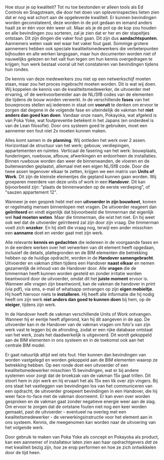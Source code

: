 Hoe stuur je op kwaliteit? Tot nu toe bestonden er alleen tools als Ed Controls en Snagstream, die door het doen van opleverinspecties lieten zien dat er nog wat schort aan de opgeleverde kwaliteit. Er kunnen bevindingen worden geconstateerd, deze worden in de pot gedaan en iemand anders haalt ze er één voor één weer uit. Maar als je de pot op de kop zou houden en alle bevindingen zou sorteren, zal je zien dat er her en der stapeltjes ontstaan. Dit zijn dingen die vaker fout gaan. Dit zijn dus **aandachtspunten**. Aannemers weten vaak wel waar het vaker fout gaat. Sommige grotere aannemers hebben ook speciale kwaliteitsmedewerkers die verbeterpunten bijhouden en alle werken langsgaan, maar hun documenten worden niet of nauwelijks gelezen en het valt hun tegen om hun kennis overgedragen te krijgen; hun werk bestaat vooral uit het constateren van bevindingen tijdens hun rondes.

De kennis van deze medewerkers zou niet op een netwerkschijf moeten staan, maar zou het proces ingebracht moeten worden. Dit is wat wij doen. Wij koppelen de kennis van de kwaliteitsmedewerker, de uitvoerder met ervaring, of de werkvoorbereider aan de NL/SfB codes van de elementen die tijdens de bouw worden verwerkt. In de verschillende **fases** van het bouwproces stellen wij iedereen in staat om **vooruit** te denken om ervoor te zorgen dat degene in de volgende fase en uiteindelijk de vakman het **niet anders dan goed kan doen**. Vandaar onze naam, Pokayoka, wat afgeleid is van Poka Yoke, wat foutpreventie betekent in het Japans (en onderdeel is van de Lean filosofie). Door ons systeem goed te gebruiken, moet een aannemer een fout niet 2x moeten kunnen maken.

Alles komt samen in de **planning**. Wij ontleden het werk over 2 assen. Horizontaal de structuur van het werk; gebouw, verdiepingen, appartementen en ruimtes. Verticaal de fasering van het werk: bouwplaats, funderingen, ruwbouw, afbouw, afwerkingen en erdoorheen de installaties. Binnen ruwbouw worden dan weer de binnenwanden, de vloeren en de buitenwanden geplaatst, allemaal met een eigen NL/SfB code. Door die twee assen tegenover elkaar te zetten, krijgen we een matrix van **Units of Work**. Dit zijn de kleinste elementjes die gepland kunnen gaan worden. Wij groeperen meerdere van deze units of work in een **Handover**. Dit kan bijvoorbeeld zijn: "plaats de binnenwanden op de eerste verdieping", of "sauzen appartement 12". 

Wanneer je een gesprek hebt met een **uitvoerder in zijn bouwkeet**, komen er regelmatig mensen binnenlopen met vragen. De uitvoerder reageert dan **geïrriteerd** en vindt eigenlijk dat bijvoorbeeld die timmerman dat eigenlijk wel **had moeten weten**. Maar die timmerman, die wist het niet. En hij weet ook wel dat de uitvoerder geïrriteerd zal zijn door zijn vraag. Die timmerman voelt zich **onzeker**. En hij stelt die vraag nog, terwijl een ander misschien een **aanname** doet en verder gaat met zijn werk. 

Alle relevante **kennis en gedachten** die iedereen in de voorgaande fases en in de eerdere werken over het verwerken van dit element heeft opgedaan, inclusief de details, plattegronden en de BIM elementen die betrekking hebben op de huidige opdracht, worden in de **Handover samengebracht**. Uitvoerder en vakman zitten tijdens een Handover **naast elkaar** en nemen gezamenlijk de inhoud van de Handover door. Alle **vragen** die de timmerman heeft kunnen worden gesteld en zonder irritatie worden beantwoord door de uitvoerder, omdat dit het **juiste moment** ervoor is. Wanneer alle vragen zijn beantwoord, kan de vakman de handover in print (via pdf), via sms, e-mail of whatsapp ontvangen op zijn **eigen mobieltje**. Hij hoeft hiervoor niets te **installeren**. Hij heeft alle informatie die hij nodig heeft om zijn werk **niet anders dan goed te kunnen doen** bij hem, op de **steiger**, tijdens zijn werk.

In de Handover heeft de vakman verschillende Units of Work ontvangen. Wanneer hij er eentje heeft afgerond, kan hij dit aangeven in de app. De uitvoerder kan in de Handover van de vakman vragen om foto's van zijn werk vast te leggen bij de afronding, zodat er een rijke database ontstaat van het werk, zoals het daadwerkelijk is uitgevoerd. Dit wordt gekoppeld aan de BIM elementen in ons systeem en in de toekomst ook aan het centrale BIM model.

Er gaat natuurlijk altijd wel iets fout. Hier kunnen dan bevindingen van worden vastgelegd en worden gekoppeld aan de BIM elementen waarop ze betrekking hebben. Op een ronde doet een uitvoerder of een kwaliteitsmedewerker misschien 15 bevindingen, wat er bij andere systemen voor zorgt dat de broekzak van de vakman 15x gaat trillen. Dit stoort hem in zijn werk en hij ervaart het als 15x een tik over zijn vingers. 
Bij ons staat het vastleggen van bevindingen los van het communiceren van een opdracht; de uitvoerder groepeert bevindingen in een Handover, die hij weer face-to-face met de vakman doorneemt. Er kan even over worden gesproken en de vakman gaat zonder negatieve energie weer aan de slag. Om ervoor te zorgen dat de ontstane fouten niet nog een keer worden gemaakt, past de uitvoerder - eventueel na overleg met een kwaliteitsmedewerker - de verwerkingsinstructie voor het element aan in ons systeem. Kennis, die meegenomen kan worden naar de uitvoering van het volgende werk. 

Door gebruik te maken van Poka Yoke als concept en Pokayoka als product, kan een aannemer of installateur laten zien aan haar opdrachtgevers *dat* ze met kwaliteit bezig zijn, *hoe* ze erop performen en hoe ze zich ontwikkelen door de tijd heen. 
